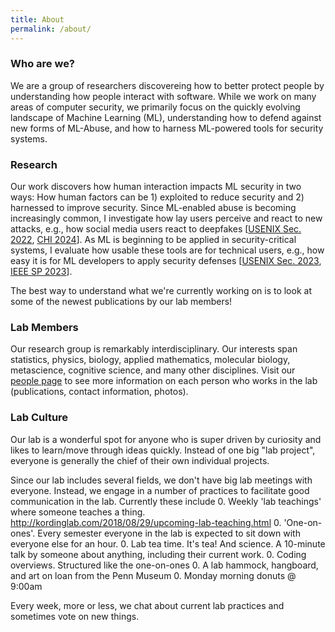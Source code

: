 ```yaml
---
title: About
permalink: /about/
---
```


### Who are we?

We are a group of researchers discovereing how to better protect people by understanding how people interact with software. While we work on many areas of computer security, we primarily focus on the quickly evolving landscape of Machine Learning (ML), understanding how to defend against new forms of ML-Abuse, and how to harness ML-powered tools for security systems.


### Research

Our work discovers how human interaction impacts ML security in two ways: How human factors can be 1) exploited to reduce security and 2) harnessed to improve security. Since ML-enabled abuse is becoming increasingly common, I investigate how lay users perceive and react to new attacks, e.g., how social media users react to deepfakes [[USENIX Sec. 2022](), [CHI 2024]()]. As ML is beginning to be applied in security-critical systems, I evaluate how usable these tools are for technical users, e.g., how easy it is for ML developers to apply security defenses [[USENIX Sec. 2023](), [IEEE SP 2023]()].

The best way to understand what we're currently working on is to look at some of the newest publications by our lab members!

### Lab Members

Our research group is remarkably interdisciplinary. Our interests span statistics, physics, biology, applied mathematics, molecular biology, metascience, cognitive science, and many other disciplines. Visit our [people page](http://kordinglab.com/people/) to see more information on each person who works in the lab (publications, contact information, photos).

### Lab Culture

Our lab is a wonderful spot for anyone who is super driven by curiosity and likes to learn/move through ideas quickly. Instead of one big "lab project", everyone is generally the chief of their own individual projects.

Since our lab includes several fields, we don't have big lab meetings with everyone. Instead, we engage in a number of practices to facilitate good communication in the lab. Currently these include
0. Weekly 'lab teachings' where someone teaches a thing. http://kordinglab.com/2018/08/29/upcoming-lab-teaching.html
0. 'One-on-ones'. Every semester everyone in the lab is expected to sit down with everyone else for an hour.
0. Lab tea time. It's tea! And science. A 10-minute talk by someone about anything, including their current work.
0. Coding overviews. Structured like the one-on-ones
0. A lab hammock, hangboard, and art on loan from the Penn Museum
0. Monday morning donuts @ 9:00am

Every week, more or less, we chat about current lab practices and sometimes vote on new things.
